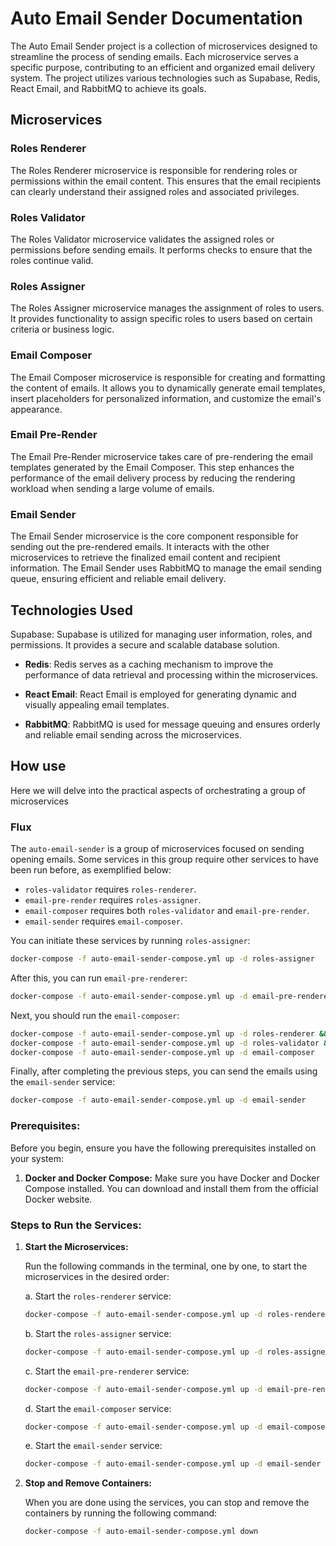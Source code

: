 # Auto Email Sender Documentation

The Auto Email Sender project is a collection of microservices designed to streamline the process of sending emails. Each microservice serves a specific purpose, contributing to an efficient and organized email delivery system. The project utilizes various technologies such as Supabase, Redis, React Email, and RabbitMQ to achieve its goals.

## Microservices

### Roles Renderer

The Roles Renderer microservice is responsible for rendering roles or permissions within the email content. This ensures that the email recipients can clearly understand their assigned roles and associated privileges.

### Roles Validator

The Roles Validator microservice validates the assigned roles or permissions before sending emails. It performs checks to ensure that the roles continue valid.

### Roles Assigner

The Roles Assigner microservice manages the assignment of roles to users. It provides functionality to assign specific roles to users based on certain criteria or business logic.

### Email Composer

The Email Composer microservice is responsible for creating and formatting the content of emails. It allows you to dynamically generate email templates, insert placeholders for personalized information, and customize the email's appearance.

### Email Pre-Render

The Email Pre-Render microservice takes care of pre-rendering the email templates generated by the Email Composer. This step enhances the performance of the email delivery process by reducing the rendering workload when sending a large volume of emails.

### Email Sender

The Email Sender microservice is the core component responsible for sending out the pre-rendered emails. It interacts with the other microservices to retrieve the finalized email content and recipient information. The Email Sender uses RabbitMQ to manage the email sending queue, ensuring efficient and reliable email delivery.

## Technologies Used

Supabase: Supabase is utilized for managing user information, roles, and permissions. It provides a secure and scalable database solution.

- **Redis**: Redis serves as a caching mechanism to improve the performance of data retrieval and processing within the microservices.

- **React Email**: React Email is employed for generating dynamic and visually appealing email templates.

- **RabbitMQ**: RabbitMQ is used for message queuing and ensures orderly and reliable email sending across the microservices.

## How use

Here we will delve into the practical aspects of orchestrating a group of microservices

### Flux

The `auto-email-sender` is a group of microservices focused on sending opening emails. Some services in this group require other services to have been run before, as exemplified below:

- `roles-validator` requires `roles-renderer`.
- `email-pre-render` requires `roles-assigner`.
- `email-composer` requires both `roles-validator` and `email-pre-render`.
- `email-sender` requires `email-composer`.

You can initiate these services by running `roles-assigner`:

```sh
docker-compose -f auto-email-sender-compose.yml up -d roles-assigner
```

After this, you can run `email-pre-renderer`:

```sh
docker-compose -f auto-email-sender-compose.yml up -d email-pre-renderer
```

Next, you should run the `email-composer`:

```sh
docker-compose -f auto-email-sender-compose.yml up -d roles-renderer &&
docker-compose -f auto-email-sender-compose.yml up -d roles-validator &&
docker-compose -f auto-email-sender-compose.yml up -d email-composer
```

Finally, after completing the previous steps, you can send the emails using the `email-sender` service:

```sh
docker-compose -f auto-email-sender-compose.yml up -d email-sender
```

### Prerequisites:

Before you begin, ensure you have the following prerequisites installed on your system:

1. **Docker and Docker Compose:** Make sure you have Docker and Docker Compose installed. You can download and install them from the official Docker website.

### Steps to Run the Services:

1. **Start the Microservices:**

   Run the following commands in the terminal, one by one, to start the microservices in the desired order:

   a. Start the `roles-renderer` service:

   ```sh
   docker-compose -f auto-email-sender-compose.yml up -d roles-renderer
   ```

   b. Start the `roles-assigner` service:

   ```sh
   docker-compose -f auto-email-sender-compose.yml up -d roles-assigner
   ```

   c. Start the `email-pre-renderer` service:

   ```sh
   docker-compose -f auto-email-sender-compose.yml up -d email-pre-renderer
   ```

   d. Start the `email-composer` service:

   ```sh
   docker-compose -f auto-email-sender-compose.yml up -d email-composer
   ```

   e. Start the `email-sender` service:

   ```sh
   docker-compose -f auto-email-sender-compose.yml up -d email-sender
   ```

2. **Stop and Remove Containers:**

   When you are done using the services, you can stop and remove the containers by running the following command:

   ```sh
   docker-compose -f auto-email-sender-compose.yml down
   ```
